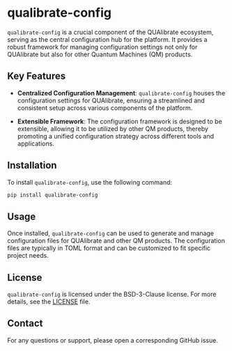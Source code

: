 # qualibrate-config

`qualibrate-config` is a crucial component of the QUAlibrate ecosystem, serving as the central configuration hub for the platform. It provides a robust framework for managing configuration settings not only for QUAlibrate but also for other Quantum Machines (QM) products.

## Key Features

- **Centralized Configuration Management**: `qualibrate-config` houses the configuration settings for QUAlibrate, ensuring a streamlined and consistent setup across various components of the platform.

- **Extensible Framework**: The configuration framework is designed to be extensible, allowing it to be utilized by other QM products, thereby promoting a unified configuration strategy across different tools and applications.

## Installation

To install `qualibrate-config`, use the following command:

```bash
pip install qualibrate-config
```

## Usage

Once installed, `qualibrate-config` can be used to generate and manage configuration files for QUAlibrate and other QM products. The configuration files are typically in TOML format and can be customized to fit specific project needs.

## License

`qualibrate-config` is licensed under the BSD-3-Clause license. For more details, see the [LICENSE](LICENSE) file.

## Contact

For any questions or support, please open a corresponding GitHub issue.
